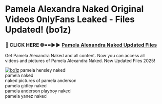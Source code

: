 # Pamela Alexandra Naked Original Videos 0nlyFans Leaked - Files Updated! (bo1z)

<h3>🔴 CLICK HERE 🌐==►► <a href="https://tinyurl.com/yckcrads" rel="nofollow">Pamela Alexandra Naked Updated Files</a></h3>

Get Pamela Alexandra Naked and all content. Now you can access all videos and pictures of Pamela Alexandra Naked. New Updated Files 2025!

[![bo1z](https://i.imgur.com/hpKpOFt.gif)](https://tinyurl.com/yckcrads)
pamela hensley naked<br>
pamela naked<br>
naked pictures of pamela anderson<br>
pamela gidley naked<br>
pamela anderson playboy naked<br>
pamela yanez naked